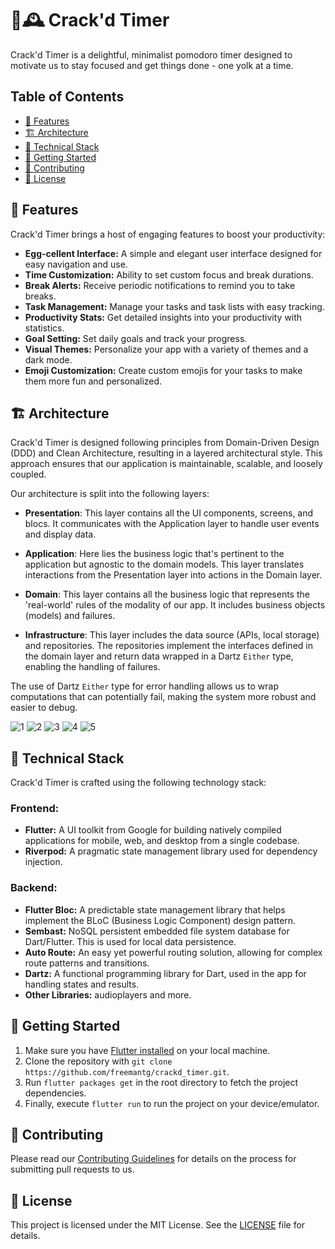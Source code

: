 # 🥚🕰️ Crack'd Timer 

Crack'd Timer is a delightful, minimalist pomodoro timer designed to motivate us to stay focused and get things done - one yolk at a time. 

## Table of Contents

- [🌟 Features](#-features)
- [🏗️ Architecture](#-architecture)
- [🔧 Technical Stack](#-technical-stack)
- [🚀 Getting Started](#-getting-started)
- [🤝 Contributing](#-contributing)
- [📝 License](#-license)

## 🌟 Features

Crack'd Timer brings a host of engaging features to boost your productivity:

- **Egg-cellent Interface:** A simple and elegant user interface designed for easy navigation and use.
- **Time Customization:** Ability to set custom focus and break durations.
- **Break Alerts:** Receive periodic notifications to remind you to take breaks.
- **Task Management:** Manage your tasks and task lists with easy tracking.
- **Productivity Stats:** Get detailed insights into your productivity with statistics.
- **Goal Setting:** Set daily goals and track your progress.
- **Visual Themes:** Personalize your app with a variety of themes and a dark mode.
- **Emoji Customization:** Create custom emojis for your tasks to make them more fun and personalized.

## 🏗️ Architecture

Crack'd Timer is designed following principles from Domain-Driven Design (DDD) and Clean Architecture, resulting in a layered architectural style. This approach ensures that our application is maintainable, scalable, and loosely coupled. 

Our architecture is split into the following layers:

- **Presentation**: This layer contains all the UI components, screens, and blocs. It communicates with the Application layer to handle user events and display data.

- **Application**: Here lies the business logic that's pertinent to the application but agnostic to the domain models. This layer translates interactions from the Presentation layer into actions in the Domain layer.

- **Domain**: This layer contains all the business logic that represents the 'real-world' rules of the modality of our app. It includes business objects (models) and failures.

- **Infrastructure**: This layer includes the data source (APIs, local storage) and repositories. The repositories implement the interfaces defined in the domain layer and return data wrapped in a Dartz `Either` type, enabling the handling of failures.

The use of Dartz `Either` type for error handling allows us to wrap computations that can potentially fail, making the system more robust and easier to debug.

![1](screenshots/crackd_1.png)
![2](screenshots/crackd_2.png)
![3](screenshots/crackd_3.png)
![4](screenshots/crackd_4.png)
![5](screenshots/crackd_5.png)

## 🔧 Technical Stack

Crack'd Timer is crafted using the following technology stack:

### Frontend:

- **Flutter:** A UI toolkit from Google for building natively compiled applications for mobile, web, and desktop from a single codebase.
- **Riverpod:** A pragmatic state management library used for dependency injection.

### Backend:

- **Flutter Bloc:** A predictable state management library that helps implement the BLoC (Business Logic Component) design pattern.
- **Sembast:** NoSQL persistent embedded file system database for Dart/Flutter. This is used for local data persistence.
- **Auto Route:** An easy yet powerful routing solution, allowing for complex route patterns and transitions.
- **Dartz:** A functional programming library for Dart, used in the app for handling states and results.
- **Other Libraries:** audioplayers and more.

## 🚀 Getting Started

1. Make sure you have [Flutter installed](https://flutter.dev/docs/get-started/install) on your local machine.
2. Clone the repository with `git clone https://github.com/freemantg/crackd_timer.git`.
3. Run `flutter packages get` in the root directory to fetch the project dependencies.
4. Finally, execute `flutter run` to run the project on your device/emulator.

## 🤝 Contributing

Please read our [Contributing Guidelines](CONTRIBUTING.md) for details on the process for submitting pull requests to us.

## 📝 License

This project is licensed under the MIT License. See the [LICENSE](LICENSE.md) file for details.
